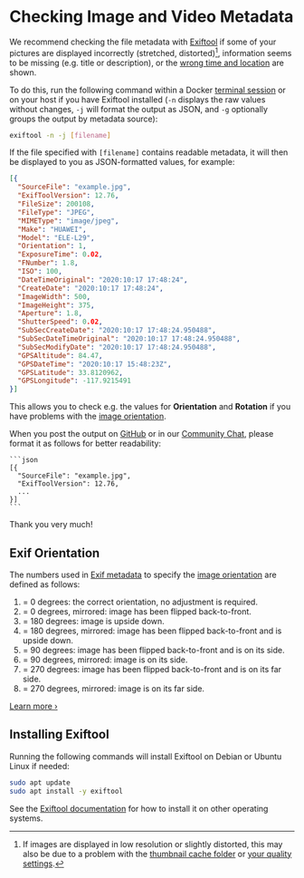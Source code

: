 # Checking Image and Video Metadata

We recommend checking the file metadata with [Exiftool](https://exiftool.org/) if some of your pictures are displayed incorrectly (stretched, distorted)[^1], information seems to be missing (e.g. title or description), or the [wrong time and location](../../user-guide/organize/edit.md) are shown.

To do this, run the following command within a Docker [terminal session](../docker-compose.md#opening-a-terminal) or on your host if you have Exiftool installed (`-n` displays the raw values without changes, `-j` will format the output as JSON, and `-g` optionally groups the output by metadata source):

```bash
exiftool -n -j [filename]
```

If the file specified with `[filename]` contains readable metadata, it will then be displayed to you as JSON-formatted values, for example:

```json
[{
  "SourceFile": "example.jpg",
  "ExifToolVersion": 12.76,
  "FileSize": 200108,
  "FileType": "JPEG",
  "MIMEType": "image/jpeg",
  "Make": "HUAWEI",
  "Model": "ELE-L29",
  "Orientation": 1,
  "ExposureTime": 0.02,
  "FNumber": 1.8,
  "ISO": 100,
  "DateTimeOriginal": "2020:10:17 17:48:24",
  "CreateDate": "2020:10:17 17:48:24",
  "ImageWidth": 500,
  "ImageHeight": 375,
  "Aperture": 1.8,
  "ShutterSpeed": 0.02,
  "SubSecCreateDate": "2020:10:17 17:48:24.950488",
  "SubSecDateTimeOriginal": "2020:10:17 17:48:24.950488",
  "SubSecModifyDate": "2020:10:17 17:48:24.950488",
  "GPSAltitude": 84.47,
  "GPSDateTime": "2020:10:17 15:48:23Z",
  "GPSLatitude": 33.8120962,
  "GPSLongitude": -117.9215491
}]
```

This allows you to check e.g. the values for **Orientation** and **Rotation** if you have problems with the [image orientation](#exif-orientation).

When you post the output on [GitHub](https://github.com/photoprism/photoprism/discussions) or in our [Community Chat](https://link.photoprism.app/chat), please format it as follows for better readability:

    ```json
    [{
      "SourceFile": "example.jpg",
      "ExifToolVersion": 12.76,
      ...
    }]
    ```

Thank you very much!

## Exif Orientation

The numbers used in [Exif metadata](../../developer-guide/metadata/exif/index.md) to specify the [image orientation](../../developer-guide/metadata/orientation.md) are defined as follows: 

1. = 0 degrees: the correct orientation, no adjustment is required.
2. = 0 degrees, mirrored: image has been flipped back-to-front.
3. = 180 degrees: image is upside down.
4. = 180 degrees, mirrored: image has been flipped back-to-front and is upside down.
5. = 90 degrees: image has been flipped back-to-front and is on its side.
6. = 90 degrees, mirrored: image is on its side.
7. = 270 degrees: image has been flipped back-to-front and is on its far side.
8. = 270 degrees, mirrored: image is on its far side.

[Learn more ›](https://sirv.com/help/articles/rotate-photos-to-be-upright/)

## Installing Exiftool

Running the following commands will install Exiftool on Debian or Ubuntu Linux if needed:

```bash
sudo apt update
sudo apt install -y exiftool
```

See the [Exiftool documentation](https://exiftool.org/install.html) for how to install it on other operating systems.

[^1]: If images are displayed in low resolution or slightly distorted, this may also be due to a problem with the [thumbnail cache folder](../docker-compose.md#photoprismstorage) or [your quality settings](../../user-guide/settings/advanced.md#image-quality).